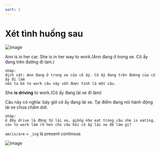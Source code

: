 ```yaml
---
sort: 1
---
```


# Xét tình huống sau

![image](https://user-images.githubusercontent.com/81136429/114384536-07f9d280-9bb9-11eb-9906-cca3d8ec93f9.png)

Ann is in her car. She is in her way to work.(Ann đang ở trong xe. Cô ấy đang trên đường đi làm.)

```
nháp:
dịch sát: Ann đang ở trong xe của cô ấy. Cô ấy đang trên đường của cô ấy đi làm
nếu ta bỏ to work câu này vẫn được tính là một câu.
```

She **is driving** to work.(Cô ấy đang lái xe đi làm)

Câu này có nghĩa: bây giờ cô ấy đang lái xe. Tại điểm đang nói hành động lái xe chưa chấm dứt.

```
nháp: 
ở đây drive là động từ lái xe, giống như eat trong câu she is eating. 
còn to work làm rõ hơn cho câu hỏi cô ấy lái xe để làm gì?
```
`am/is/are` + `_ing` là present continous

![image](https://user-images.githubusercontent.com/81136429/114386171-121cd080-9bbb-11eb-9e68-17ca279b1667.png)

